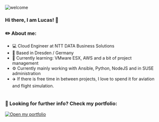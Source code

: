 ![welcome](https://github.com/aehliglucas/aehliglucas/blob/main/github_hello.gif)

### Hi there, I am Lucas! 👋

### ✏️ About me:

- 💻 Cloud Engineer at NTT DATA Business Solutions
- 📌 Based in Dresden / Germany
- 🌱 Currently learning: VMware ESX, AWS and a bit of project management
- ⚙️ Currently mainly working with Ansible, Python, NodeJS and in SUSE administration
- ✈️ If there is free time in between projects, I love to spend it for aviation and flight simulation.<br><br>

### 📝 Looking for further info? Check my portfolio:
<a href="https://www.youtube.com/watch?v=dQw4w9WgXcQ">
  <img src="https://img.shields.io/badge/This%20way---%3E-blue?style=for-the-badge" alt="Open my portfolio">
</a>
